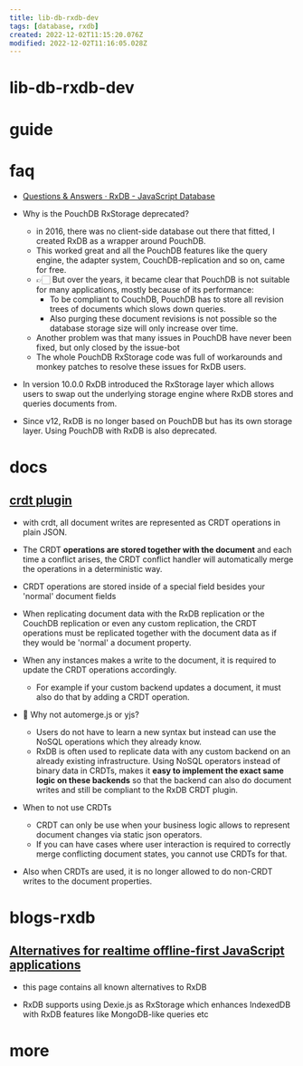 ```yaml
---
title: lib-db-rxdb-dev
tags: [database, rxdb]
created: 2022-12-02T11:15:20.076Z
modified: 2022-12-02T11:16:05.028Z
---
```


# lib-db-rxdb-dev

# guide

# faq
- [Questions & Answers · RxDB - JavaScript Database](https://rxdb.info/questions-answers.html)

- Why is the PouchDB RxStorage deprecated?
  - in 2016, there was no client-side database out there that fitted, I created RxDB as a wrapper around PouchDB. 
  - This worked great and all the PouchDB features like the query engine, the adapter system, CouchDB-replication and so on, came for free.
  - 👉🏻 But over the years, it became clear that PouchDB is not suitable for many applications, mostly because of its performance: 
    - To be compliant to CouchDB, PouchDB has to store all revision trees of documents which slows down queries. 
    - Also purging these document revisions is not possible so the database storage size will only increase over time. 
  - Another problem was that many issues in PouchDB have never been fixed, but only closed by the issue-bot
  - The whole PouchDB RxStorage code was full of workarounds and monkey patches to resolve these issues for RxDB users.
- In version 10.0.0 RxDB introduced the RxStorage layer which allows users to swap out the underlying storage engine where RxDB stores and queries documents from. 

- Since v12, RxDB is no longer based on PouchDB but has its own storage layer. Using PouchDB with RxDB is also deprecated. 
# docs

## [crdt plugin](https://github.com/pubkey/rxdb/blob/master/docs-src/crdt.md)

- with crdt, all document writes are represented as CRDT operations in plain JSON. 
- The CRDT **operations are stored together with the document** and each time a conflict arises, the CRDT conflict handler will automatically merge the operations in a deterministic way.
- CRDT operations are stored inside of a special field besides your 'normal' document fields
- When replicating document data with the RxDB replication or the CouchDB replication or even any custom replication, the CRDT operations must be replicated together with the document data as if they would be 'normal' a document property.
- When any instances makes a write to the document, it is required to update the CRDT operations accordingly. 
  - For example if your custom backend updates a document, it must also do that by adding a CRDT operation. 

- 🤔 Why not automerge.js or yjs?
  - Users do not have to learn a new syntax but instead can use the NoSQL operations which they already know.
  - RxDB is often used to replicate data with any custom backend on an already existing infrastructure. Using NoSQL operators instead of binary data in CRDTs, makes it **easy to implement the exact same logic on these backends** so that the backend can also do document writes and still be compliant to the RxDB CRDT plugin.

- When to not use CRDTs
  - CRDT can only be use when your business logic allows to represent document changes via static json operators. 
  - If you can have cases where user interaction is required to correctly merge conflicting document states, you cannot use CRDTs for that.
- Also when CRDTs are used, it is no longer allowed to do non-CRDT writes to the document properties.
# blogs-rxdb

## [Alternatives for realtime offline-first JavaScript applications](https://rxdb.info/alternatives.html)

- this page contains all known alternatives to RxDB

- RxDB supports using Dexie.js as RxStorage which enhances IndexedDB with RxDB features like MongoDB-like queries etc
# more
